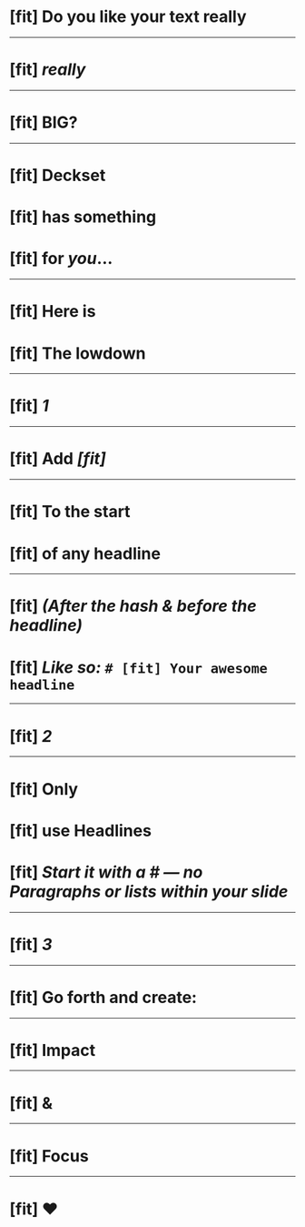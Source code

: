 
# [fit] Do you like your text really

---

# [fit] _**really**_

---

# [fit] BIG?

---

# [fit] Deckset 
# [fit] has something
# [fit] for **_you_**…


---

# [fit] Here is 
# [fit] The lowdown

---

# [fit] **_1_**

---

# [fit] Add _**[fit]**_ 

---

# [fit] To the start
# [fit] of any headline

---

# [fit] _**(After the hash & before the headline)**_
# [fit] _**Like so:**_ `# [fit] Your awesome headline`

---

# [fit] **_2_**

---

# [fit] Only 
# [fit] use Headlines
# [fit] _**Start it with a # — no Paragraphs or lists within your slide**_

---

# [fit] **_3_**

---

# [fit] Go forth and create:

---

# [fit] Impact

---

# [fit] &

---

# [fit] Focus

---

# [fit] :heart:








